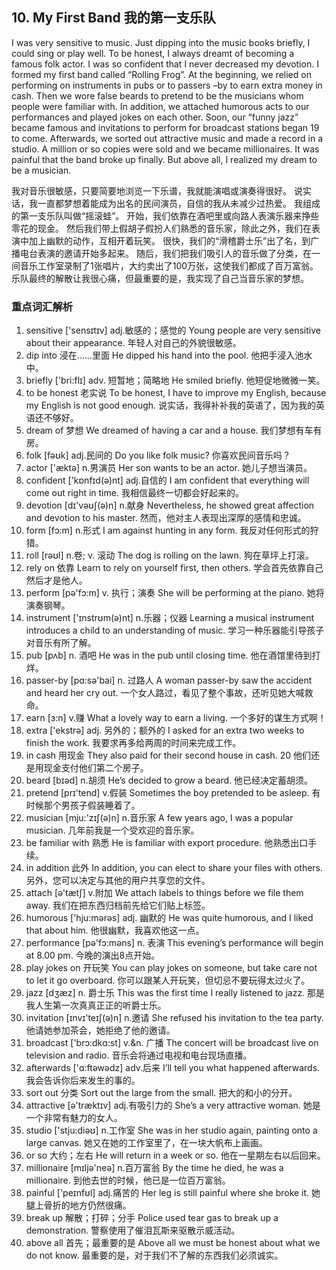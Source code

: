 ## 10. My First Band 我的第一支乐队

I was very sensitive to music. Just dipping into the music books briefly, I could sing or play well. To be honest, I always dreamt of becoming a famous folk actor. I was so confident that I never decreased my devotion. I formed my first band called “Rolling Frog”. At the beginning, we relied on performing on instruments in pubs or to passers –by to earn extra money in cash. Then we wore false beards to pretend to be the musicians whom people were familiar with. In addition, we attached humorous acts to our performances and played jokes on each other. Soon, our “funny jazz” became famous and invitations to perform for broadcast stations began 19 to come. Afterwards, we sorted out attractive music and made a record in a studio. A million or so copies were sold and we became millionaires. It was painful that the band broke up finally. But above all, I realized my dream to be a musician. 

我对音乐很敏感，只要简要地浏览一下乐谱，我就能演唱或演奏得很好。
说实话，我一直都梦想着能成为出名的民间演员，自信的我从未减少过热爱。
我组成的第一支乐队叫做“摇滚蛙”。
开始，我们依靠在酒吧里或向路人表演乐器来挣些零花的现金。
然后我们带上假胡子假扮人们熟悉的音乐家，除此之外，我们在表演中加上幽默的动作，互相开着玩笑。
很快，我们的“滑稽爵士乐”出了名，到广播电台表演的邀请开始多起来。
随后，我们把我们吸引人的音乐做了分类，在一间音乐工作室录制了1张唱片，大约卖出了100万张，这使我们都成了百万富翁。
乐队最终的解散让我很心痛，但最重要的是，我实现了自己当音乐家的梦想。

### 重点词汇解析

1. sensitive ['sensɪtɪv] adj.敏感的；感觉的 Young people are very sensitive about their appearance. 年轻人对自己的外貌很敏感。
2. dip into 浸在......里面 He dipped his hand into the pool. 他把手浸入池水中。
3. briefly ['bri:flɪ] adv. 短暂地；简略地 He smiled briefly. 他短促地微微一笑。
4. to be honest 老实说 To be honest, I have to improve my English, because my English is not good enough. 说实话，我得补补我的英语了，因为我的英语还不够好。
5. dream of 梦想 We dreamed of having a car and a house. 我们梦想有车有房。
6. folk [fəʊk] adj.民间的 Do you like folk music? 你喜欢民间音乐吗？ 
7. actor ['æktə] n.男演员 Her son wants to be an actor. 她儿子想当演员。
8. confident ['kɒnfɪd(ə)nt] adj.自信的 I am confident that everything will come out right in time. 我相信最终一切都会好起来的。
9. devotion [dɪ'vəʊʃ(ə)n] n.献身 Nevertheless, he showed great affection and devotion to his master. 然而，他对主人表现出深厚的感情和忠诚。
10. form [fɔ:m] n.形式 I am against hunting in any form. 我反对任何形式的狩猎。
11. roll [rəʊl] n.卷; v. 滚动 The dog is rolling on the lawn. 狗在草坪上打滚。
12. rely on 依靠 Learn to rely on yourself first, then others. 学会首先依靠自己然后才是他人。
13. perform [pə'fɔ:m] v. 执行；演奏 She will be performing at the piano. 她将演奏钢琴。
14. instrument ['ɪnstrʊm(ə)nt] n.乐器；仪器 Learning a musical instrument introduces a child to an understanding of music. 学习一种乐器能引导孩子对音乐有所了解。
15. pub [pʌb] n. 酒吧 He was in the pub until closing time. 他在酒馆里待到打烊。
16. passer-by [pɑ:sə'bai] n. 过路人 A woman passer-by saw the accident and heard her cry out. 一个女人路过，看见了整个事故，还听见她大喊救命。
17. earn [ɜ:n] v.赚 What a lovely way to earn a living. 一个多好的谋生方式啊！ 
18. extra ['ekstrə] adj. 另外的；额外的 I asked for an extra two weeks to finish the work. 我要求再多给两周的时间来完成工作。
19. in cash 用现金 They also paid for their second house in cash. 20 他们还是用现金支付他们第二个房子。
20. beard [bɪəd] n.胡须 He’s decided to grow a beard. 他已经决定蓄胡须。
21. pretend [prɪ'tend] v.假装 Sometimes the boy pretended to be asleep. 有时候那个男孩子假装睡着了。
22. musician [mju:'zɪʃ(ə)n] n.音乐家 A few years ago, I was a popular musician. 几年前我是一个受欢迎的音乐家。
23. be familiar with 熟悉 He is familiar with export procedure. 他熟悉出口手续。
24. in addition 此外 In addition, you can elect to share your files with others. 另外，您可以决定与其他的用户共享您的文件。
25. attach [ə'tætʃ] v.附加 We attach labels to things before we file them away. 我们在把东西归档前先给它们贴上标签。
26. humorous ['hju:mərəs] adj. 幽默的 He was quite humorous, and I liked that about him. 他很幽默，我喜欢他这一点。
27. performance [pə'fɔ:məns] n. 表演 This evening’s performance will begin at 8.00 pm. 今晚的演出8点开始。
28. play jokes on 开玩笑 You can play jokes on someone, but take care not to let it go overboard. 你可以跟某人开玩笑，但切忌不要玩得太过火了。
29. jazz [dʒæz] n. 爵士乐 This was the first time I really listened to jazz. 那是我人生第一次真真正正的听爵士乐。
30. invitation [ɪnvɪ'teɪʃ(ə)n] n.邀请 She refused his invitation to the tea party. 他请她参加茶会，她拒绝了他的邀请。
31. broadcast ['brɔ:dkɑ:st] v.&n. 广播 The concert will be broadcast live on television and radio. 音乐会将通过电视和电台现场直播。
32. afterwards ['ɑ:ftəwədz] adv.后来 I’ll tell you what happened afterwards. 我会告诉你后来发生的事的。
33. sort out 分类 Sort out the large from the small. 把大的和小的分开。
34. attractive [ə'træktɪv] adj.有吸引力的 She’s a very attractive woman. 她是一个非常有魅力的女人。
35. studio ['stju:diəʊ] n.工作室 She was in her studio again, painting onto a large canvas. 她又在她的工作室里了，在一块大帆布上画画。
36. or so 大约；左右 He will return in a week or so. 他在一星期左右以后回来。
37. millionaire [mɪljə'neə] n.百万富翁 By the time he died, he was a millionaire. 到他去世的时候，他已是一位百万富翁。
38. painful ['peɪnfʊl] adj.痛苦的 Her leg is still painful where she broke it. 她腿上骨折的地方仍然很痛。
39. break up 解散；打碎；分手 Police used tear gas to break up a demonstration. 警察使用了催泪瓦斯来驱散示威活动。
40. above all 首先；最重要的是 Above all we must be honest about what we do not know. 最重要的是，对于我们不了解的东西我们必须诚实。
